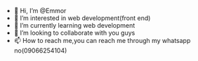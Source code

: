 - 👋 Hi, I’m @Emmor
- 👀 I’m interested in web development(front end)
- 🌱 I’m currently learning web development
- 💞️ I’m looking to collaborate with you guys
- 📫 How to reach me,you can reach me through my whatsapp no(09066254104)

<!---
Emmor/Emmor is a ✨ special ✨ repository because its `README.md` (this file) appears on your GitHub profile.
You can click the Preview link to take a look at your changes.
--->
